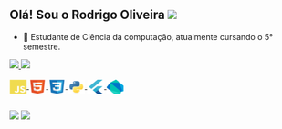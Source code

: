 ## Olá! **Sou o Rodrigo Oliveira** <img src="https://raw.githubusercontent.com/iampavangandhi/iampavangandhi/master/gifs/Hi.gif" width="30px"></h2>

- 🌱 Estudante de Ciência da computação, atualmente cursando o 5° semestre.

<div>
  <a href="https://github.com/Rodrigoo-Oliveira">
  <img height="180em" src="https://github-readme-stats.vercel.app/api?username=Rodrigoo-Oliveira&show_icons=true&theme=dark&include_all_commits=true&count_private=true"/>
  <img height="180em" src="https://github-readme-stats.vercel.app/api/top-langs/?username=Rodrigoo-Oliveira&layout=compact&langs_count=7&theme=dark"/>
</div>
 
<div style="display: inline_block"><br>      
  <img align="center" height="25" width="30"src="https://raw.githubusercontent.com/devicons/devicon/master/icons/javascript/javascript-plain.svg">
  <img align="center" height="25" width="30"src="https://raw.githubusercontent.com/devicons/devicon/master/icons/html5/html5-original.svg">
  <img align="center" height="25" width="30"src="https://raw.githubusercontent.com/devicons/devicon/master/icons/css3/css3-original.svg">
  <img align="center" height="25" width="30"src="https://raw.githubusercontent.com/devicons/devicon/master/icons/python/python-original.svg">
  <img align="center" height="25" width="30"src="https://raw.githubusercontent.com/devicons/devicon/master/icons/flutter/flutter-original.svg">  
  <img align="center" height="25" width="30"src="https://raw.githubusercontent.com/devicons/devicon/master/icons/dart/dart-original.svg">
</div>

##
 
<div>
  <a href="https://www.linkedin.com/in/rodrigo-oliveira-22a6b51a0/" target="_blank"><img src="https://img.shields.io/badge/-LinkedIn-%230077B5?style=for-the-badge&logo=linkedin&logoColor=white" target="_blank"></a> 
  <a href="https://www.instagram.com/_rodrigoo_oliveira/" target="_blank"><img src="https://img.shields.io/badge/-Instagram-%23E4405F?style=for-the-badge&logo=instagram&logoColor=white" target="_blank"></a>
</div>
 
 
